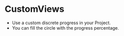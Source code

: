 # CustomViews

- Use a custom discrete progress in your Project.<br/>
- You can fill the circle with the progress percentage.
